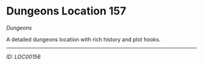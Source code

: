 # Dungeons Location 157

*Dungeons*

A detailed dungeons location with rich history and plot hooks.

---
*ID: LOC00156*